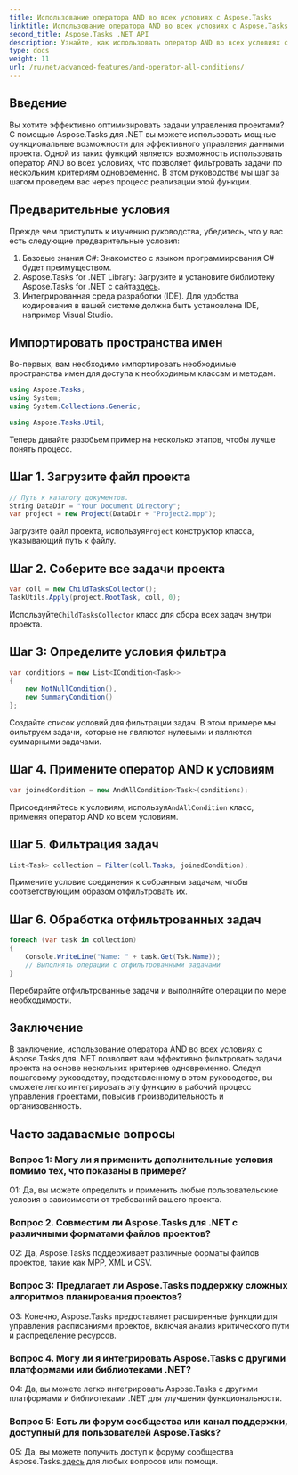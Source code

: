 ```yaml
---
title: Использование оператора AND во всех условиях с Aspose.Tasks
linktitle: Использование оператора AND во всех условиях с Aspose.Tasks
second_title: Aspose.Tasks .NET API
description: Узнайте, как использовать оператор AND во всех условиях с помощью Aspose.Tasks для .NET для эффективной фильтрации задач проекта.
type: docs
weight: 11
url: /ru/net/advanced-features/and-operator-all-conditions/
---
```

## Введение

Вы хотите эффективно оптимизировать задачи управления проектами? С помощью Aspose.Tasks для .NET вы можете использовать мощные функциональные возможности для эффективного управления данными проекта. Одной из таких функций является возможность использовать оператор AND во всех условиях, что позволяет фильтровать задачи по нескольким критериям одновременно. В этом руководстве мы шаг за шагом проведем вас через процесс реализации этой функции.

## Предварительные условия

Прежде чем приступить к изучению руководства, убедитесь, что у вас есть следующие предварительные условия:

1. Базовые знания C#: Знакомство с языком программирования C# будет преимуществом.
2.  Aspose.Tasks for .NET Library: Загрузите и установите библиотеку Aspose.Tasks for .NET с сайта[здесь](https://releases.aspose.com/tasks/net/).
3. Интегрированная среда разработки (IDE). Для удобства кодирования в вашей системе должна быть установлена IDE, например Visual Studio.

## Импортировать пространства имен

Во-первых, вам необходимо импортировать необходимые пространства имен для доступа к необходимым классам и методам.

```csharp
using Aspose.Tasks;
using System;
using System.Collections.Generic;

using Aspose.Tasks.Util;

```

Теперь давайте разобьем пример на несколько этапов, чтобы лучше понять процесс.

## Шаг 1. Загрузите файл проекта

```csharp
// Путь к каталогу документов.
String DataDir = "Your Document Directory";
var project = new Project(DataDir + "Project2.mpp");
```

 Загрузите файл проекта, используя`Project` конструктор класса, указывающий путь к файлу.

## Шаг 2. Соберите все задачи проекта

```csharp
var coll = new ChildTasksCollector();
TaskUtils.Apply(project.RootTask, coll, 0);
```

 Используйте`ChildTasksCollector` класс для сбора всех задач внутри проекта.

## Шаг 3: Определите условия фильтра

```csharp
var conditions = new List<ICondition<Task>>
{
    new NotNullCondition(),
    new SummaryCondition()
};
```

Создайте список условий для фильтрации задач. В этом примере мы фильтруем задачи, которые не являются нулевыми и являются суммарными задачами.

## Шаг 4. Примените оператор AND к условиям

```csharp
var joinedCondition = new AndAllCondition<Task>(conditions);
```

 Присоединяйтесь к условиям, используя`AndAllCondition` класс, применяя оператор AND ко всем условиям.

## Шаг 5. Фильтрация задач

```csharp
List<Task> collection = Filter(coll.Tasks, joinedCondition);
```

Примените условие соединения к собранным задачам, чтобы соответствующим образом отфильтровать их.

## Шаг 6. Обработка отфильтрованных задач

```csharp
foreach (var task in collection)
{
    Console.WriteLine("Name: " + task.Get(Tsk.Name));
    // Выполнять операции с отфильтрованными задачами
}
```

Перебирайте отфильтрованные задачи и выполняйте операции по мере необходимости.

## Заключение

В заключение, использование оператора AND во всех условиях с Aspose.Tasks для .NET позволяет вам эффективно фильтровать задачи проекта на основе нескольких критериев одновременно. Следуя пошаговому руководству, представленному в этом руководстве, вы сможете легко интегрировать эту функцию в рабочий процесс управления проектами, повысив производительность и организованность.

## Часто задаваемые вопросы

### Вопрос 1: Могу ли я применить дополнительные условия помимо тех, что показаны в примере?

О1: Да, вы можете определить и применить любые пользовательские условия в зависимости от требований вашего проекта.

### Вопрос 2. Совместим ли Aspose.Tasks для .NET с различными форматами файлов проектов?

О2: Да, Aspose.Tasks поддерживает различные форматы файлов проектов, такие как MPP, XML и CSV.

### Вопрос 3: Предлагает ли Aspose.Tasks поддержку сложных алгоритмов планирования проектов?

О3: Конечно, Aspose.Tasks предоставляет расширенные функции для управления расписаниями проектов, включая анализ критического пути и распределение ресурсов.

### Вопрос 4. Могу ли я интегрировать Aspose.Tasks с другими платформами или библиотеками .NET?

О4: Да, вы можете легко интегрировать Aspose.Tasks с другими платформами и библиотеками .NET для улучшения функциональности.

### Вопрос 5: Есть ли форум сообщества или канал поддержки, доступный для пользователей Aspose.Tasks?

 О5: Да, вы можете получить доступ к форуму сообщества Aspose.Tasks.[здесь](https://forum.aspose.com/c/tasks/15) для любых вопросов или помощи.